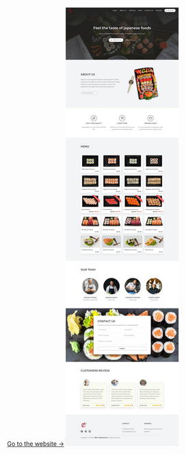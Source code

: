 [Go to the website ->](https://sushi-sbai.netlify.app/)
![External Image](https://raw.githubusercontent.com/Abdusbai/img/main/sushi-food-full-page.webp)

